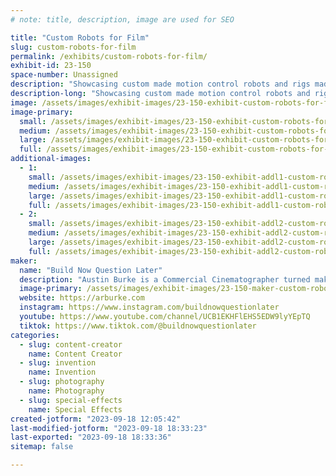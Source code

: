 ```yaml
---
# note: title, description, image are used for SEO

title: "Custom Robots for Film"
slug: custom-robots-for-film
permalink: /exhibits/custom-robots-for-film/
exhibit-id: 23-150
space-number: Unassigned
description: "Showcasing custom made motion control robots and rigs made for film and commercials. "
description-long: "Showcasing custom made motion control robots and rigs made for film and commercials. From Rigs made in my garage paired with high speed cameras to capture images in slow motion. "
image: /assets/images/exhibit-images/23-150-exhibit-custom-robots-for-film-104225455-10214254633354558-2156482254433162842-n-large.jpg
image-primary: 
  small: /assets/images/exhibit-images/23-150-exhibit-custom-robots-for-film-104225455-10214254633354558-2156482254433162842-n-small.jpg
  medium: /assets/images/exhibit-images/23-150-exhibit-custom-robots-for-film-104225455-10214254633354558-2156482254433162842-n-medium.jpg
  large: /assets/images/exhibit-images/23-150-exhibit-custom-robots-for-film-104225455-10214254633354558-2156482254433162842-n-large.jpg
  full: /assets/images/exhibit-images/23-150-exhibit-custom-robots-for-film-104225455-10214254633354558-2156482254433162842-n-full.jpg
additional-images: 
  - 1:
    small: /assets/images/exhibit-images/23-150-exhibit-addl1-custom-robots-for-film-screenshot-2023-09-18-112838-small.jpg
    medium: /assets/images/exhibit-images/23-150-exhibit-addl1-custom-robots-for-film-screenshot-2023-09-18-112838-medium.jpg
    large: /assets/images/exhibit-images/23-150-exhibit-addl1-custom-robots-for-film-screenshot-2023-09-18-112838-large.jpg
    full: /assets/images/exhibit-images/23-150-exhibit-addl1-custom-robots-for-film-screenshot-2023-09-18-112838-full.jpg
  - 2:
    small: /assets/images/exhibit-images/23-150-exhibit-addl2-custom-robots-for-film-screenshot-2023-09-18-112936-small.jpg
    medium: /assets/images/exhibit-images/23-150-exhibit-addl2-custom-robots-for-film-screenshot-2023-09-18-112936-medium.jpg
    large: /assets/images/exhibit-images/23-150-exhibit-addl2-custom-robots-for-film-screenshot-2023-09-18-112936-large.jpg
    full: /assets/images/exhibit-images/23-150-exhibit-addl2-custom-robots-for-film-screenshot-2023-09-18-112936-full.jpg
maker: 
  name: "Build Now Question Later"
  description: "Austin Burke is a Commercial Cinematographer turned maker. From what started out to shooting commercials and lead to building custom camera rigs to film complex shots lead to a world of experimentation building all sorts of projects from practical devices to crazy art pieces."
  image-primary: /assets/images/exhibit-images/23-150-maker-custom-robots-for-film-buildnowquestionlater-medium.jpg
  website: https://arburke.com
  instagram: https://www.instagram.com/buildnowquestionlater
  youtube: https://www.youtube.com/channel/UCB1EKHFlEHS5EDW9lyYEpTQ
  tiktok: https://www.tiktok.com/@buildnowquestionlater
categories: 
  - slug: content-creator
    name: Content Creator
  - slug: invention
    name: Invention
  - slug: photography
    name: Photography
  - slug: special-effects
    name: Special Effects
created-jotform: "2023-09-18 12:05:42"
last-modified-jotform: "2023-09-18 18:33:23"
last-exported: "2023-09-18 18:33:36"
sitemap: false

---
```

